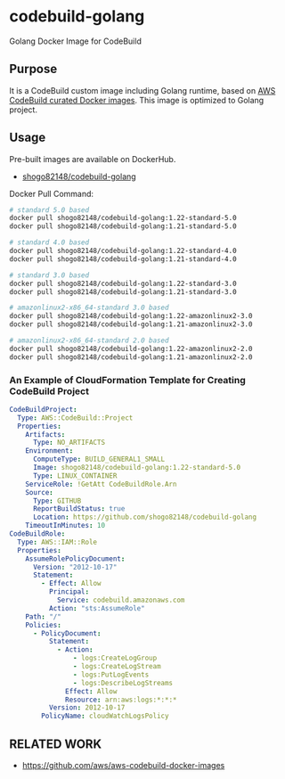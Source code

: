 # codebuild-golang

Golang Docker Image for CodeBuild

## Purpose

It is a CodeBuild custom image including Golang runtime, based on [AWS CodeBuild curated Docker images](https://github.com/aws/aws-codebuild-docker-images).
This image is optimized to Golang project.

## Usage

Pre-built images are available on DockerHub.

- [shogo82148/codebuild-golang](https://hub.docker.com/r/shogo82148/codebuild-golang)

Docker Pull Command:

```bash
# standard 5.0 based
docker pull shogo82148/codebuild-golang:1.22-standard-5.0
docker pull shogo82148/codebuild-golang:1.21-standard-5.0

# standard 4.0 based
docker pull shogo82148/codebuild-golang:1.22-standard-4.0
docker pull shogo82148/codebuild-golang:1.21-standard-4.0

# standard 3.0 based
docker pull shogo82148/codebuild-golang:1.22-standard-3.0
docker pull shogo82148/codebuild-golang:1.21-standard-3.0

# amazonlinux2-x86_64-standard 3.0 based
docker pull shogo82148/codebuild-golang:1.22-amazonlinux2-3.0
docker pull shogo82148/codebuild-golang:1.21-amazonlinux2-3.0

# amazonlinux2-x86_64-standard 2.0 based
docker pull shogo82148/codebuild-golang:1.22-amazonlinux2-2.0
docker pull shogo82148/codebuild-golang:1.21-amazonlinux2-2.0
```

### An Example of CloudFormation Template for Creating CodeBuild Project

```yaml
CodeBuildProject:
  Type: AWS::CodeBuild::Project
  Properties:
    Artifacts:
      Type: NO_ARTIFACTS
    Environment:
      ComputeType: BUILD_GENERAL1_SMALL
      Image: shogo82148/codebuild-golang:1.22-standard-5.0
      Type: LINUX_CONTAINER
    ServiceRole: !GetAtt CodeBuildRole.Arn
    Source:
      Type: GITHUB
      ReportBuildStatus: true
      Location: https://github.com/shogo82148/codebuild-golang
    TimeoutInMinutes: 10
CodeBuildRole:
  Type: AWS::IAM::Role
  Properties:
    AssumeRolePolicyDocument:
      Version: "2012-10-17"
      Statement:
        - Effect: Allow
          Principal:
            Service: codebuild.amazonaws.com
          Action: "sts:AssumeRole"
    Path: "/"
    Policies:
      - PolicyDocument:
          Statement:
            - Action:
                - logs:CreateLogGroup
                - logs:CreateLogStream
                - logs:PutLogEvents
                - logs:DescribeLogStreams
              Effect: Allow
              Resource: arn:aws:logs:*:*:*
          Version: 2012-10-17
        PolicyName: cloudWatchLogsPolicy
```

## RELATED WORK

- https://github.com/aws/aws-codebuild-docker-images

